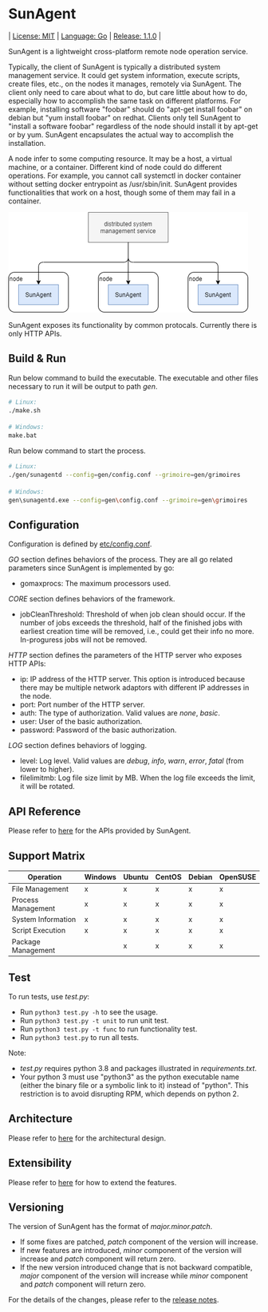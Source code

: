 # SunAgent

| [License: MIT](LICENSE) | [Language: Go](https://golang.org/) | [Release: 1.1.0](docs/RELEASE_NOTES.md) |

SunAgent is a lightweight cross-platform remote node operation service.

Typically, the client of SunAgent is typically a distributed system management service. It could get system information, execute scripts, create files, etc., on the nodes it manages, remotely via SunAgent. The client only need to care about what to do, but care little about how to do, especially how to accomplish the same task on different platforms. For example, installing software "foobar" should do "apt-get install foobar" on debian but "yum install foobar" on redhat. Clients only tell SunAgent to "install a software foobar" regardless of the node should install it by apt-get or by yum. SunAgent encapsulates the actual way to accomplish the installation.

A node infer to some computing resource. It may be a host, a virtual machine, or a container. Different kind of node could do different operations. For example, you cannot call systemctl in docker container without setting docker entrypoint as /usr/sbin/init. SunAgent provides functionalities that work on a host, though some of them may fail in a container.

![](./pics/client-scenario.png)

SunAgent exposes its functionality by common protocals. Currently there is only HTTP APIs.

## Build & Run

Run below command to build the executable. The executable and other files necessary to run it will be output to path *gen*.
```sh
# Linux:
./make.sh

# Windows:
make.bat
```

Run below command to start the process.
```sh
# Linux:
./gen/sunagentd --config=gen/config.conf --grimoire=gen/grimoires

# Windows:
gen\sunagentd.exe --config=gen\config.conf --grimoire=gen\grimoires
```

## Configuration

Configuration is defined by [etc/config.conf](etc/config.conf).

*GO* section defines behaviors of the process. They are all go related parameters since SunAgent is implemented by go:

* gomaxprocs: The maximum processors used.

*CORE* section defines behaviors of the framework.

* jobCleanThreshold: Threshold of when job clean should occur. If the number of jobs exceeds the threshold, half of the finished jobs with earliest creation time will be removed, i.e., could get their info no more. In-proguress jobs will not be removed.

*HTTP* section defines the parameters of the HTTP server who exposes HTTP APIs:

* ip: IP address of the HTTP server. This option is introduced because there may be multiple network adaptors with different IP addresses in the node.
* port: Port number of the HTTP server.
* auth: The type of authorization. Valid values are *none*, *basic*.
* user: User of the basic authorization.
* password: Password of the basic authorization.

*LOG* section defines behaviors of logging.

* level: Log level. Valid values are *debug*, *info*, *warn*, *error*, *fatal* (from lower to higher).
* filelimitmb: Log file size limit by MB. When the log file exceeds the limit, it will be rotated.

## API Reference

Please refer to [here](docs/API_REFERENCE.md) for the APIs provided by SunAgent.

## Support Matrix

| Operation          | Windows | Ubuntu | CentOS | Debian | OpenSUSE |
| ------------------ | ------- | ------ | ------ | ------ | -------- |
| File Management    | x       | x      | x      | x      | x        |
| Process Management | x       | x      | x      | x      | x        |
| System Information | x       | x      | x      | x      | x        |
| Script Execution   | x       | x      | x      | x      | x        |
| Package Management |         | x      | x      | x      | x        |

## Test

To run tests, use *test.py*:
* Run ```python3 test.py -h``` to see the usage.
* Run ```python3 test.py -t unit``` to run unit test.
* Run ```python3 test.py -t func``` to run functionality test.
* Run ```python3 test.py``` to run all tests.

Note:
* *test.py* requires python 3.8 and packages illustrated in *requirements.txt*.
* Your python 3 must use "python3" as the python executable name (either the binary file or a symbolic link to it) instead of "python". This restriction is to avoid disrupting RPM, which depends on python 2.

## Architecture

Please refer to [here](docs/ARCHITECTURE_SPECIFICATION.md) for the architectural design.

## Extensibility

Please refer to [here](docs/EXTENSIBILITY.md) for how to extend the features.

## Versioning

The version of SunAgent has the format of *major.minor.patch*.

* If some fixes are patched, *patch* component of the version will increase.
* If new features are introduced, *minor* component of the version will increase and *patch* component will return zero.
* If the new version introduced change that is not backward compatible, *major* component of the version will increase while *minor* component and *patch* component will return zero.

For the details of the changes, please refer to the [release notes](docs/RELEASE_NOTES.md).
